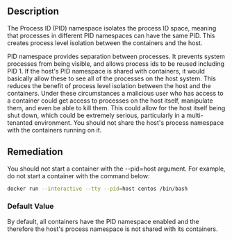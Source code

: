 ## Description

The Process ID (PID) namespace isolates the process ID space, meaning that processes in different PID namespaces can have the same PID. This creates process level isolation between the containers and the host.

PID namespace provides separation between processes. It prevents system processes from being visible, and allows process ids to be reused including PID 1. If the host's PID namespace is shared with containers, it would basically allow these to see all of the processes on the host system. This reduces the benefit of process level isolation between the host and the containers. Under these circumstances a malicious user who has access to a container could get access to processes on the host itself, manipulate them, and even be able to kill them. This could allow for the host itself being shut down,
which could be extremely serious, particularly in a multi-tenanted environment. You should not share the host's process namespace with the containers running on it.

## Remediation

You should not start a container with the --pid=host argument. For example, do not start a container with the command below:

```bash
docker run --interactive --tty --pid=host centos /bin/bash
```

### Default Value

By default, all containers have the PID namespace enabled and the therefore the host's process namespace is not shared with its containers.
